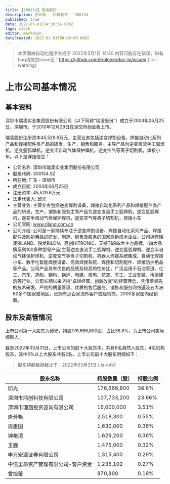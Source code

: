 ```yaml
---
title: [300154] 瑞凌股份
description: 创业板 - 机械基件 - 300154
published: true
date: 2022-05-01T14:30:56.000Z
tags: stock
editor: markdown
dateCreated: 2022-01-01T00:00:00.000Z
---
```


> 本页面由自动化程序生成于 2022年5月1日 14:30
> 内容可能存在错误，如有bug请提交issue至：https://github.com/Eroleice/doc-pi/issues
{.is-warning}

# 上市公司基本情况

## 基本资料

深圳市瑞凌实业集团股份有限公司（以下简称“瑞凌股份”）成立于2003年06月25日，深圳市。于2010年12月29日在深交所创业板上市。

瑞凌股份注册资本45,529.6万元，主营业务包括逆变焊割设备，焊接自动化系列产品和焊接配件类产品的研发，生产，销售和服务。主导产品为逆变直流手工弧焊机，逆变氩弧焊机，逆变半自动气体保护焊机，逆变空气等离子切割机，焊接小车。以下是详细信息：

- 公司名称: 深圳市瑞凌实业集团股份有限公司
- 股票代码: 300154.SZ
- 所在地: 广东 - 深圳市
- 成立日期: 2003年06月25日
- 注册资本: 45,529.6万元
- 法定代表人: 邱光
- 主营业务: 主营业务包括逆变焊割设备，焊接自动化系列产品和焊接配件类产品的研发，生产，销售和服务主导产品为逆变直流手工弧焊机，逆变氩弧焊机，逆变半自动气体保护焊机，逆变空气等离子切割机，焊接小车
- 公司官网: www.riland.com.cn
- 公司介绍: 公司是一家持续专注于逆变焊割设备、焊接自动化系列产品、焊接配件及防护用品的研发、制造、销售及服务的国家高新技术企业。公司拥有瑞凌RILAND、锐龙RILON、高创HITRONIC、天撼T&R四大主力品牌，(四大品牌系列100多种型号产品)主营逆变直流手工弧焊机、逆变氩弧焊机、逆变半自动气体保护焊机、逆变空气等离子切割机、机器人焊接系统集成、自动化焊接小车、数字化智能焊接设备、高效焊接系统、焊接和切割配件、焊接防护用品等产品。公司产品具有优良的品质及较高的性价比，广泛运用于石油管道、化工、汽车、造船、钢构、锅炉、电建、核电、航空、军工、工业安装、桥梁建筑等行业。公司长期以来坚持“卓越经营、创新改变”的经营理念，凭借着领先的技术研发、严格的质量管理、优质的售后服务，销售和服务网络遍及五大洲60多个国家或地区，已拥有近百家海外客户或经销商，2000多家国内经销商。


## 股东及高管情况

上市公司第一大股东为邱光，持股176,666,800股，占比38.8%，为上市公司实际控制人。

截至2022年03月31日，上市公司的前十大股东中，共有6名自然人股东，4名机构股东，其中5%以上大股东共有2名。上市公司前十大股东明细如下：

> 股东持股数据截止于：2022年03月31日
{.is-info}

| 股东名称 | 持股数量（股） | 持股比例 |
| --- | --- | --- |
| 邱光 | 176,666,800 | 38.8% |
| 深圳市鸿创科技有限公司 | 107,733,200 | 23.66% |
| 深圳市理涵投资咨询有限公司 | 16,000,000 | 3.51% |
| 唐芳艳 | 2,518,300 | 0.55% |
| 周惠国 | 1,630,000 | 0.36% |
| 钟艳清 | 1,629,200 | 0.36% |
| 王巍 | 1,475,000 | 0.32% |
| 申万宏源证券有限公司 | 1,315,400 | 0.29% |
| 中信里昂资产管理有限公司-客户资金 | 1,235,102 | 0.27% |
| 曾旭莹 | 870,800 | 0.19% |





